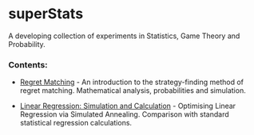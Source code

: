 # superStats
A developing collection of experiments in Statistics, Game Theory and Probability.

### Contents:
  * [Regret Matching](<Regret Matching.ipynb>) - An introduction to the strategy-finding method of regret matching. Mathematical analysis, probabilities and simulation.

* [Linear Regression: Simulation and Calculation](<Linear Regression Simulation.ipynb>) - Optimising Linear Regression via Simulated Annealing. Comparison with standard statistical regression calculations. 
